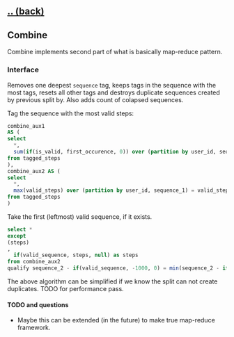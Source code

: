 ## [.. (back)](index.md)

## Combine

Combine implements second part of what is basically map-reduce pattern.

### Interface

Removes one deepest `sequence` tag, keeps tags in the sequence with the most tags, resets all other tags and destroys
duplicate sequences created by previous split by. Also adds count of colapsed sequences.

Tag the sequence with the most valid steps:

```sql
combine_aux1
AS (
select
  *,
  sum(if(is_valid, first_occurence, 0)) over (partition by user_id, sequence_2) as valid_steps
from tagged_steps
),
combine_aux2 AS (
select
  *,
  max(valid_steps) over (partition by user_id, sequence_1) = valid_steps as valid_sequence
from tagged_steps
)
```

Take the first (leftmost) valid sequence, if it exists.

```sql
select *
except
(steps)
,
  if(valid_sequence, steps, null) as steps
from combine_aux2
qualify sequence_2 - if(valid_sequence, -1000, 0) = min(sequence_2 - if(valid_sequence, -1000, 0)) over (partition by user_id, row_id)
```

The above algorithm can be simplified if we know the split can not create duplicates. TODO for performance pass.

#### TODO and questions

- Maybe this can be extended (in the future) to make true map-reduce framework.
